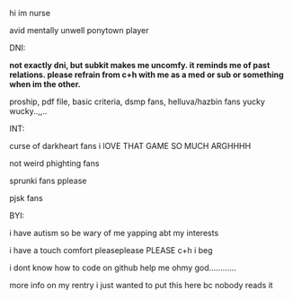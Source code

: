 hi im nurse

avid mentally unwell ponytown player

DNI:

**not exactly dni, but subkit makes me uncomfy. it reminds me of past relations. please refrain from c+h with me as a med or sub or something when im the other.**

proship, pdf file, basic criteria, dsmp fans, helluva/hazbin fans yucky wucky..,,..

INT:

curse of darkheart fans i lOVE THAT GAME SO MUCH ARGHHHH

not weird phighting fans

sprunki fans pplease

pjsk fans

BYI:

i have autism so be wary of me yapping abt my interests

i have a touch comfort pleaseplease PLEASE c+h i beg

i dont know how to code on github help me ohmy god............

more info on my rentry i just wanted to put this here bc nobody reads it

